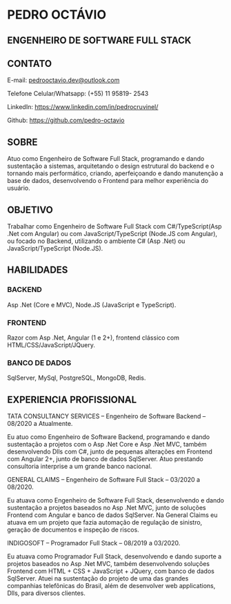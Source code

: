 # PEDRO OCTÁVIO

## ENGENHEIRO DE SOFTWARE FULL STACK

## CONTATO

E-mail: pedrooctavio.dev@outlook.com

Telefone Celular/Whatsapp: (+55) 11 95819- 2543

LinkedIn: https://www.linkedin.com/in/pedrocruvinel/

Github: https://github.com/pedro-octavio

## SOBRE

Atuo como Engenheiro de Software Full Stack, programando e dando sustentação a sistemas,
arquitetando o design estrutural do backend e o tornando mais performático, criando, aperfeiçoando e
dando manutenção a base de dados, desenvolvendo o Frontend para melhor experiência do usuário.

## OBJETIVO

Trabalhar como Engenheiro de Software Full Stack com C#/TypeScript(Asp .Net com Angular) ou com
JavaScript/TypeScript (Node.JS com Angular), ou focado no Backend, utilizando o ambiente C# (Asp
.Net) ou JavaScript/TypeScript (Node.JS).


## HABILIDADES

### BACKEND

Asp .Net (Core e MVC), Node.JS (JavaScript e TypeScript).

### FRONTEND

Razor com Asp .Net, Angular (1 e 2+), frontend clássico com HTML/CSS/JavaScript/JQuery.

### BANCO DE DADOS

SqlServer, MySql, PostgreSQL, MongoDB, Redis.


## EXPERIENCIA PROFISSIONAL

TATA CONSULTANCY SERVICES – Engenheiro de Software Backend – 08/2020 a
Atualmente.

Eu atuo como Engenheiro de Software Backend, programando e dando sustentação a projetos com o
Asp .Net Core e Asp .Net MVC, também desenvolvendo Dlls com C#, junto de pequenas alterações
em Frontend com Angular 2+, junto de banco de dados SqlServer. Atuo prestando consultoria interprise
a um grande banco nacional.

GENERAL CLAIMS – Engenheiro de Software Full Stack – 03/2020 a 08/2020.

Eu atuava como Engenheiro de Software Full Stack, desenvolvendo e dando sustentação a projetos
baseados no Asp .Net MVC, junto de soluções Frontend com Angular e banco de dados SqlServer. Na
General Claims eu atuava em um projeto que fazia automação de regulação de sinistro, geração de
documentos e inspeção de riscos.

INDIGOSOFT – Programador Full Stack – 08/2019 a 03/2020.

Eu atuava como Programador Full Stack, desenvolvendo e dando suporte a projetos baseados no Asp
.Net MVC, também desenvolvendo soluções Frontend com HTML + CSS + JavaScript + JQuery, com
banco de dados SqlServer. Atuei na sustentação do projeto de uma das grandes companhias
telefônicas do Brasil, além de desenvolver web applications, Dlls, para diversos clientes.
